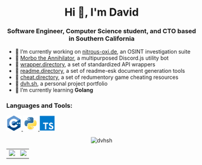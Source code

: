 <h1 align="center">Hi 👋, I'm David</h1>
<h3 align="center">Software Engineer, Computer Science student, and CTO based in Southern California</h3>

- 🔭 I’m currently working on [nitrous-oxi.de](https://github.com/nitrous-oxi-de), an OSINT investigation suite
- 🔭 [Morbo the Annihilator](https://github.com/MorbotheAnnihilator), a multipurposed Discord.js utility bot
- 🔭 [wrapper.directory](https://github.com/wrapper-directory), a set of standardized API wrappers
- 🔭 [readme.directory](https://github.com/readme-directory), a set of readme-esk document generation tools
- 🔭 [cheat.directory](https://github.com/cheat-directory), a set of redumentory game cheating resources
- 🔭 [dvh.sh](https://github.com/dvh-sh), a personal project portfolio
- 🌱 I’m currently learning **Golang**

<h3 align="left">Languages and Tools:</h3>
<p align="left">
  <a href="https://www.w3schools.com/cpp/" target="_blank" rel="noreferrer">
    <img src="https://raw.githubusercontent.com/devicons/devicon/master/icons/cplusplus/cplusplus-original.svg" alt="cplusplus" width="40" height="40"/>
  </a>
  <a href="https://www.python.org" target="_blank" rel="noreferrer">
    <img src="https://raw.githubusercontent.com/devicons/devicon/master/icons/python/python-original.svg" alt="python" width="40" height="40"/>
  </a>
  <a href="https://www.typescriptlang.org/" target="_blank" rel="noreferrer">
    <img src="https://raw.githubusercontent.com/devicons/devicon/master/icons/typescript/typescript-original.svg" alt="typescript" width="40" height="40"/>
  </a>
</p>

<p align="center">
  <img src="https://github-readme-streak-stats.herokuapp.com/?user=dvhsh&theme=dark" alt="dvhsh" />
</p>

<p align="center">
  <table>
    <tr>
      <td><img height="200" src="https://gh-rdme.vercel.app/api?username=dvhsh&theme=material-palenight" /></td>
      <td><img height="200" src="https://gh-rdme.vercel.app/api/top-langs?username=dvhsh&theme=material-palenight&layout=compact&langs_count=8&card_width=320" /></td>
    </tr>
  </table>
</p>
